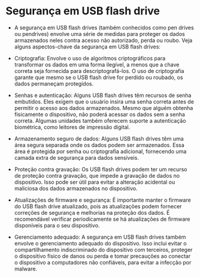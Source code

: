 # Segurança em USB flash drive

* A segurança em USB flash drives (também conhecidos como pen drives ou pendrives) envolve uma série de medidas para proteger os dados armazenados neles contra acesso não autorizado, perda ou roubo. Veja alguns aspectos-chave da segurança em USB flash drives:

* Criptografia: Envolve o uso de algoritmos criptográficos para transformar os dados em uma forma ilegível, a menos que a chave correta seja fornecida para descriptografá-los. O uso de criptografia garante que mesmo se o USB flash drive for perdido ou roubado, os dados permaneçam protegidos.

* Senhas e autenticação: Alguns USB flash drives têm recursos de senha embutidos. Eles exigem que o usuário insira uma senha correta antes de permitir o acesso aos dados armazenados. Mesmo que alguém obtenha fisicamente o dispositivo, não poderá acessar os dados sem a senha correta. Algumas unidades também oferecem suporte a autenticação biométrica, como leitores de impressão digital.

* Armazenamento seguro de dados: Alguns USB flash drives têm uma área segura separada onde os dados podem ser armazenados. Essa área é protegida por senha ou criptografia adicional, fornecendo uma camada extra de segurança para dados sensíveis.

* Proteção contra gravação: Os USB flash drives podem ter um recurso de proteção contra gravação, que impede a gravação de dados no dispositivo. Isso pode ser útil para evitar a alteração acidental ou maliciosa dos dados armazenados no dispositivo.

* Atualizações de firmware e segurança: É importante manter o firmware do USB flash drive atualizado, pois as atualizações podem fornecer correções de segurança e melhorias na proteção dos dados. É recomendável verificar periodicamente se há atualizações de firmware disponíveis para o seu dispositivo.

* Gerenciamento adequado: A segurança em USB flash drives também envolve o gerenciamento adequado do dispositivo. Isso inclui evitar o compartilhamento indiscriminado do dispositivo com terceiros, proteger o dispositivo físico de danos ou perda e tomar precauções ao conectar o dispositivo a computadores não confiáveis, para evitar a infecção por malware.

